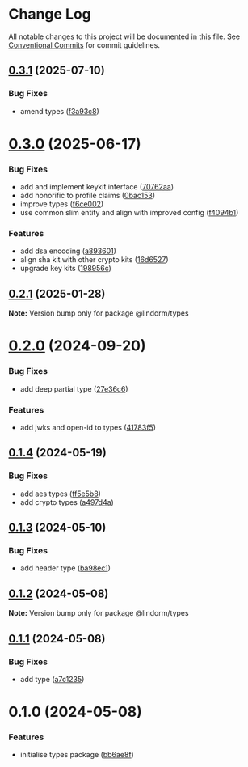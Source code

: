 # Change Log

All notable changes to this project will be documented in this file.
See [Conventional Commits](https://conventionalcommits.org) for commit guidelines.

## [0.3.1](https://github.com/lindorm-io/monorepo/compare/@lindorm/types@0.3.0...@lindorm/types@0.3.1) (2025-07-10)

### Bug Fixes

- amend types ([f3a93c8](https://github.com/lindorm-io/monorepo/commit/f3a93c899decb91826555bdd1edd35d561c4506a))

# [0.3.0](https://github.com/lindorm-io/monorepo/compare/@lindorm/types@0.2.1...@lindorm/types@0.3.0) (2025-06-17)

### Bug Fixes

- add and implement keykit interface ([70762aa](https://github.com/lindorm-io/monorepo/commit/70762aaca51c9fe904121b69b4bc072cdd89c8a2))
- add honorific to profile claims ([0bac153](https://github.com/lindorm-io/monorepo/commit/0bac153b3708613f440855a92d450ad553946feb))
- improve types ([f6ce002](https://github.com/lindorm-io/monorepo/commit/f6ce002e8555c54ba4f12bd67222457fa2bcf90a))
- use common slim entity and align with improved config ([f4094b1](https://github.com/lindorm-io/monorepo/commit/f4094b173f11af4d342ece49d8a3ff72f1846d20))

### Features

- add dsa encoding ([a893601](https://github.com/lindorm-io/monorepo/commit/a8936015a9408733445cdbda8d8b70d633a2330a))
- align sha kit with other crypto kits ([16d6527](https://github.com/lindorm-io/monorepo/commit/16d6527a2a9f4a19fe50ff6718e81f7ea7fec820))
- upgrade key kits ([198956c](https://github.com/lindorm-io/monorepo/commit/198956c5fa276ae192af22cb204b3c2158c74339))

## [0.2.1](https://github.com/lindorm-io/monorepo/compare/@lindorm/types@0.2.0...@lindorm/types@0.2.1) (2025-01-28)

**Note:** Version bump only for package @lindorm/types

# [0.2.0](https://github.com/lindorm-io/monorepo/compare/@lindorm/types@0.1.4...@lindorm/types@0.2.0) (2024-09-20)

### Bug Fixes

- add deep partial type ([27e36c6](https://github.com/lindorm-io/monorepo/commit/27e36c6acb9838e76dc5871ce6962f55431c6e4d))

### Features

- add jwks and open-id to types ([41783f5](https://github.com/lindorm-io/monorepo/commit/41783f59f5ddfa44b4072031522b2ca8d4646d38))

## [0.1.4](https://github.com/lindorm-io/monorepo/compare/@lindorm/types@0.1.3...@lindorm/types@0.1.4) (2024-05-19)

### Bug Fixes

- add aes types ([ff5e5b8](https://github.com/lindorm-io/monorepo/commit/ff5e5b8d5e953bd86845d13639f20da2d1594bd0))
- add crypto types ([a497d4a](https://github.com/lindorm-io/monorepo/commit/a497d4ae5391d4266be0ed3d5c005ca9efd8caaa))

## [0.1.3](https://github.com/lindorm-io/monorepo/compare/@lindorm/types@0.1.2...@lindorm/types@0.1.3) (2024-05-10)

### Bug Fixes

- add header type ([ba98ec1](https://github.com/lindorm-io/monorepo/commit/ba98ec12d4733fa36252a3486503d26d5d5a1088))

## [0.1.2](https://github.com/lindorm-io/monorepo/compare/@lindorm/types@0.1.1...@lindorm/types@0.1.2) (2024-05-08)

**Note:** Version bump only for package @lindorm/types

## [0.1.1](https://github.com/lindorm-io/monorepo/compare/@lindorm/types@0.1.0...@lindorm/types@0.1.1) (2024-05-08)

### Bug Fixes

- add type ([a7c1235](https://github.com/lindorm-io/monorepo/commit/a7c12359a8931af4d0142fd90c2fc2e139181dee))

# 0.1.0 (2024-05-08)

### Features

- initialise types package ([bb6ae8f](https://github.com/lindorm-io/monorepo/commit/bb6ae8fb16d2e92e9a18932cc9e4042967d6d852))
